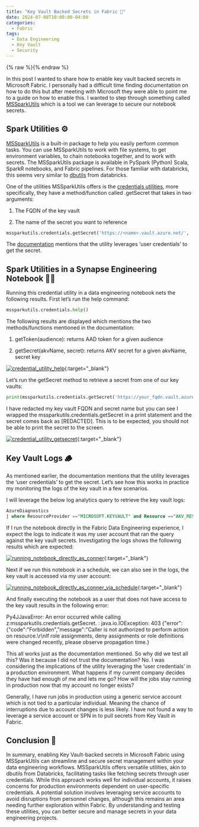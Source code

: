 ```yaml
---
title: "Key Vault Backed Secrets in Fabric 🔐"
date: 2024-07-08T10:00:00-04:00
categories:
  - Fabric
tags:
  - Data Engineering
  - Key Vault
  - Security
---
```


{% raw %}<img src="/blog/assets/images/blog_images/key-vault-backed-secrets-in-fabric/blog_image.jpg" alt="">{% endraw %}

In this post I wanted to share how to enable key vault backed secrets in Microsoft Fabric. I personally had a difficult time finding documentation on how to do this but after meeting with Microsoft they were able to point me to a guide on how to enable this. I wanted to step through something called [MSSparkUtils](https://learn.microsoft.com/en-us/fabric/data-engineering/microsoft-spark-utilities) which is a tool we can leverage to secure our notebook secrets.

## Spark Utilities ⚙️

[MSSparkUtils](https://learn.microsoft.com/en-us/fabric/data-engineering/microsoft-spark-utilities) is a built-in package to help you easily perform common tasks. You can use MSSparkUtils to work with file systems, to get environment variables, to chain notebooks together, and to work with secrets. The MSSparkUtils package is available in PySpark (Python) Scala, SparkR notebooks, and Fabric pipelines. For those familiar with databricks, this seems very similar to [dbutils]( https://learn.microsoft.com/en-us/azure/databricks/dev-tools/databricks-utils) from databricks.

One of the utilities MSSparkUtils offers is the [credentials utilities]( https://learn.microsoft.com/en-us/fabric/data-engineering/microsoft-spark-utilities#credentials-utilities), more specifically, they have a method/function called .getSecret that takes in two arguments:

1. The FQDN of the key vault

2. The name of the secret you want to reference

```python
mssparkutils.credentials.getSecret('https://<name>.vault.azure.net/', 'secret name')
```

The [documentation]( https://learn.microsoft.com/en-us/fabric/data-engineering/microsoft-spark-utilities#get-secret-using-user-credentials) mentions that the utility leverages ‘user credentials’ to get the secret.

## Spark Utilities in a Synapse Engineering Notebook 🧑‍💻

Running this credential utility in a data engineering notebook nets the following results. First let’s run the help command:

```python
mssparkutils.credentials.help()
```

The following results are displayed which mentions the two methods/functions mentioned in the documentation:

1. getToken(audience): returns AAD token for a given audience

2. getSecret(akvName, secret): returns AKV secret for a given akvName, secret key

[![credential_utility_help](/blog/assets/images/blog_images/key-vault-backed-secrets-in-fabric/credential_utility_help.png)](/blog/assets/images/blog_images/key-vault-backed-secrets-in-fabric/credential_utility_help.png){:target="_blank"}

Let’s run the getSecret method to retrieve a secret from one of our key vaults:

```python
print(mssparkutils.credentials.getSecret('https://your_fqdn.vault.azure.net/', 'your_secret'))
```

I have redacted my key vault FQDN and secret name but you can see I wrapped the mssparkutils.credentials.getSecret in a print statement and the secret comes back as [REDACTED]. This is to be expected, you should not be able to print the secret to the screen.

[![credential_utility_getsecret](/blog/assets/images/blog_images/key-vault-backed-secrets-in-fabric/credential_utility_getsecret.png)](/blog/assets/images/blog_images/key-vault-backed-secrets-in-fabric/credential_utility_getsecret.png){:target="_blank"}

## Key Vault Logs 🪵

As mentioned earlier, the documentation mentions that the utility leverages the ‘user credentials’ to get the secret. Let’s see how this works in practice my monitoring the logs of the key vault in a few scenarios.

I will leverage the below log analytics query to retrieve the key vault logs:

```sql
AzureDiagnostics
| where ResourceProvider =="MICROSOFT.KEYVAULT" and Resource =="AKV_RESOURCE_NAME"
```

If I run the notebook directly in the Fabric Data Engineering experience, I expect the logs to indicate it was my user account that ran the query against the key vault secrets. Investigating the logs shows the following results which are expected:

[![running_notebook_directly_as_conner](/blog/assets/images/blog_images/key-vault-backed-secrets-in-fabric/running_notebook_directly_as_conner.png)](/blog/assets/images/blog_images/key-vault-backed-secrets-in-fabric/running_notebook_directly_as_conner.png){:target="_blank"}

Next if we run this notebook in a schedule, we can also see in the logs, the key vault is accessed via my user account:

[![running_notebook_directly_as_conner_via_schedule](/blog/assets/images/blog_images/key-vault-backed-secrets-in-fabric/running_notebook_directly_as_conner_via_schedule.png)](/blog/assets/images/blog_images/key-vault-backed-secrets-in-fabric/running_notebook_directly_as_conner_via_schedule.png){:target="_blank"}

And finally executing the notebook as a user that does not have access to the key vault results in the following error:

Py4JJavaError: An error occurred while calling z:mssparkutils.credentials.getSecret.
: java.io.IOException: 403 {"error":{"code":"Forbidden","message":"Caller is not authorized to perform action on resource.\r\nIf role assignments, deny assignments or role definitions were changed recently, please observe propagation time.}

This all works just as the documentation mentioned. So why did we test all this? Was it because I did not trust the documentation? No. I was considering the implications of the utility leveraging the ‘user credentials’ in a production environment. What happens if my current company decides they have had enough of me and lets me go? How will the jobs stay running in production now that my account no longer exists?

Generally, I have run jobs in production using a generic service account which is not tied to a particular individual. Meaning the chance of interruptions due to account changes is less likely. I have not found a way to leverage a service account or SPN in to pull secrets from Key Vault in Fabric.

## Conclusion 🏁

In summary, enabling Key Vault-backed secrets in Microsoft Fabric using MSSparkUtils can streamline and secure secret management within your data engineering workflows. MSSparkUtils offers versatile utilities, akin to dbutils from Databricks, facilitating tasks like fetching secrets through user credentials. While this approach works well for individual accounts, it raises concerns for production environments dependent on user-specific credentials. A potential solution involves leveraging service accounts to avoid disruptions from personnel changes, although this remains an area needing further exploration within Fabric. By understanding and testing these utilities, you can better secure and manage secrets in your data engineering projects.